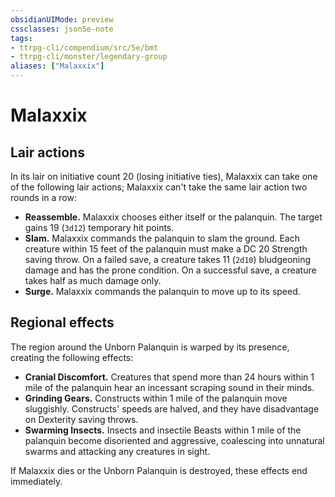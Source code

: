 ```yaml
---
obsidianUIMode: preview
cssclasses: json5e-note
tags:
- ttrpg-cli/compendium/src/5e/bmt
- ttrpg-cli/monster/legendary-group
aliases: ["Malaxxix"]
---
```

# Malaxxix

## Lair actions


In its lair on initiative count 20 (losing initiative ties), Malaxxix can take one of the following lair actions; Malaxxix can't take the same lair action two rounds in a row:

- **Reassemble.** Malaxxix chooses either itself or the palanquin. The target gains 19 (`3d12`) temporary hit points.  
- **Slam.** Malaxxix commands the palanquin to slam the ground. Each creature within 15 feet of the palanquin must make a DC 20 Strength saving throw. On a failed save, a creature takes 11 (`2d10`) bludgeoning damage and has the prone condition. On a successful save, a creature takes half as much damage only.  
- **Surge.** Malaxxix commands the palanquin to move up to its speed.  

## Regional effects


The region around the Unborn Palanquin is warped by its presence, creating the following effects:

- **Cranial Discomfort.** Creatures that spend more than 24 hours within 1 mile of the palanquin hear an incessant scraping sound in their minds.  
- **Grinding Gears.** Constructs within 1 mile of the palanquin move sluggishly. Constructs' speeds are halved, and they have disadvantage on Dexterity saving throws.  
- **Swarming Insects.** Insects and insectile Beasts within 1 mile of the palanquin become disoriented and aggressive, coalescing into unnatural swarms and attacking any creatures in sight.  

If Malaxxix dies or the Unborn Palanquin is destroyed, these effects end immediately.